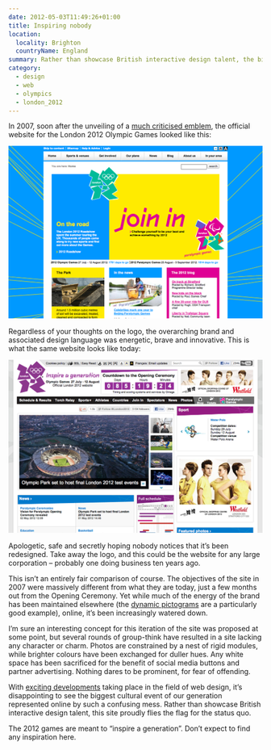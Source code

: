 ```yaml
---
date: 2012-05-03T11:49:26+01:00
title: Inspiring nobody
location:
  locality: Brighton
  countryName: England
summary: Rather than showcase British interactive design talent, the biggest cultural event of our generation has been represented online by an uninspired mess that flies the flag for the status quo.
category:
  - design
  - web
  - olympics
  - london_2012
---
```


In 2007, soon after the unveiling of a [much criticised emblem][1], the official website for the London 2012 Olympic Games looked like this:

[![Screenshot of the London 2012 website from 2007.](/media/2012/124/a1/london2012_2007.png "London2012.com in 2007.")][i1]

Regardless of your thoughts on the logo, the overarching brand and associated design language was energetic, brave and innovative. This is what the same website looks like today:

[![Screenshot of the London 2012 website from today.](/media/2012/124/a1/london2012_2012.png "London2012.com today.")][i2]

Apologetic, safe and secretly hoping nobody notices that it’s been redesigned. Take away the logo, and this could be the website for any large corporation – probably one doing business ten years ago.

This isn’t an entirely fair comparison of course. The objectives of the site in 2007 were massively different from what they are today, just a few months out from the Opening Ceremony. Yet while much of the energy of the brand has been maintained elsewhere (the [dynamic pictograms][2] are a particularly good example), online, it’s been increasingly watered down.

I’m sure an interesting concept for this iteration of the site was proposed at some point, but several rounds of group-think have resulted in a site lacking any character or charm. Photos are constrained by a nest of rigid modules, while brighter colours have been exchanged for duller hues. Any white space has been sacrificed for the benefit of social media buttons and partner advertising. Nothing dares to be prominent, for fear of offending.

With [exciting developments][3] taking place in the field of web design, it’s disappointing to see the biggest cultural event of our generation represented online by such a confusing mess. Rather than showcase British interactive design talent, this site proudly flies the flag for the status quo.

The 2012 games are meant to “inspire a generation”. Don’t expect to find any inspiration here.

[1]: https://lloydyweb.paulrobertlloyd.com/blog/2007/06/2012_and_all_that
[2]: http://creativereview.co.uk/cr-blog/2009/october/london-2012-pictograms
[3]: http://alistapart.com/articles/responsive-web-design/
[i1]: https://web.archive.org/web/20070910112153/http://london2012.com/
[i2]: https://web.archive.org/web/20120503215130/http://london2012.com/
